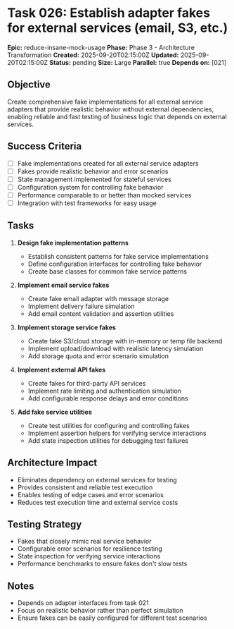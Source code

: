 # Task 026: Establish adapter fakes for external services (email, S3, etc.)

**Epic:** reduce-insane-mock-usage **Phase:** Phase 3 - Architecture
Transformation **Created:** 2025-09-20T02:15:00Z **Updated:**
2025-09-20T02:15:00Z **Status:** pending **Size:** Large **Parallel:** true
**Depends on:** [021]

## Objective

Create comprehensive fake implementations for all external service adapters that
provide realistic behavior without external dependencies, enabling reliable and
fast testing of business logic that depends on external services.

## Success Criteria

- [ ] Fake implementations created for all external service adapters
- [ ] Fakes provide realistic behavior and error scenarios
- [ ] State management implemented for stateful services
- [ ] Configuration system for controlling fake behavior
- [ ] Performance comparable to or better than mocked services
- [ ] Integration with test frameworks for easy usage

## Tasks

1. **Design fake implementation patterns**
   - Establish consistent patterns for fake service implementations
   - Define configuration interfaces for controlling fake behavior
   - Create base classes for common fake service patterns

2. **Implement email service fakes**
   - Create fake email adapter with message storage
   - Implement delivery failure simulation
   - Add email content validation and assertion utilities

3. **Implement storage service fakes**
   - Create fake S3/cloud storage with in-memory or temp file backend
   - Implement upload/download with realistic latency simulation
   - Add storage quota and error scenario simulation

4. **Implement external API fakes**
   - Create fakes for third-party API services
   - Implement rate limiting and authentication simulation
   - Add configurable response delays and error conditions

5. **Add fake service utilities**
   - Create test utilities for configuring and controlling fakes
   - Implement assertion helpers for verifying service interactions
   - Add state inspection utilities for debugging test failures

## Architecture Impact

- Eliminates dependency on external services for testing
- Provides consistent and reliable test execution
- Enables testing of edge cases and error scenarios
- Reduces test execution time and external service costs

## Testing Strategy

- Fakes that closely mimic real service behavior
- Configurable error scenarios for resilience testing
- State inspection for verifying service interactions
- Performance benchmarks to ensure fakes don't slow tests

## Notes

- Depends on adapter interfaces from task 021
- Focus on realistic behavior rather than perfect simulation
- Ensure fakes can be easily configured for different test scenarios
